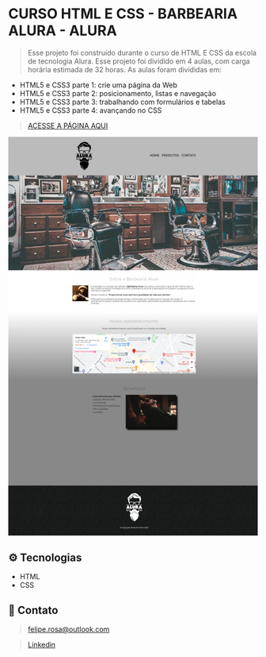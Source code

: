 # CURSO HTML E CSS - BARBEARIA ALURA - ALURA

> Esse projeto foi construído durante o curso de HTML E CSS da escola de tecnologia Alura. Esse projeto foi dividido em 4 aulas, com carga horária estimada de 32 horas. As aulas foram divididas em:
- HTML5 e CSS3 parte 1: crie uma página da Web
- HTML5 e CSS3 parte 2: posicionamento, listas e navegação
- HTML5 e CSS3 parte 3: trabalhando com formulários e tabelas
- HTML5 e CSS3 parte 4: avançando no CSS

> [ACESSE A PÁGINA AQUI](https://feliperos-a.github.io/barbearia-alura/)

![preview](./.github/preview.png)

## ⚙️ Tecnologias 
- HTML
- CSS

## 🚀 Contato
> felipe.rosa@outlook.com

> [Linkedin](https://www.linkedin.com/in/ifeliperosa/)